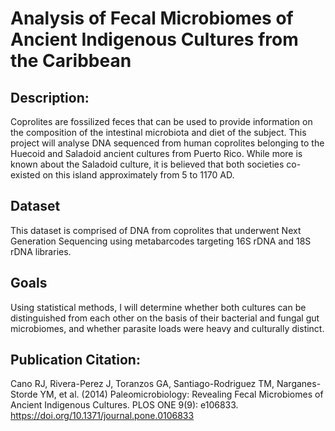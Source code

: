 # Analysis of Fecal Microbiomes of Ancient Indigenous Cultures from the Caribbean

## Description:
Coprolites are fossilized feces that can be used to provide information on the composition of the intestinal microbiota and diet of the subject. This project will analyse DNA sequenced from human coprolites belonging to the Huecoid and Saladoid ancient cultures from Puerto Rico. While more is known about the Saladoid culture, it is believed that both societies co-existed on this island approximately from 5 to 1170 AD. 

## Dataset
This dataset is comprised of DNA from coprolites that underwent Next Generation Sequencing using metabarcodes targeting 16S rDNA and 18S rDNA libraries. 

## Goals
Using statistical methods, I will determine whether both cultures can be distinguished from each other on the basis of their bacterial and fungal gut microbiomes, and whether parasite loads were heavy and culturally distinct.

## Publication Citation:
Cano RJ, Rivera-Perez J, Toranzos GA, Santiago-Rodriguez TM, Narganes-Storde YM, et al. (2014) Paleomicrobiology: Revealing Fecal Microbiomes of Ancient Indigenous Cultures. PLOS ONE 9(9): e106833. https://doi.org/10.1371/journal.pone.0106833

